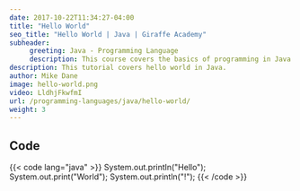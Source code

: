 ```yaml
---
date: 2017-10-22T11:34:27-04:00
title: "Hello World"
seo_title: "Hello World | Java | Giraffe Academy"
subheader:
     greeting: Java - Programming Language
     description: This course covers the basics of programming in Java. Work your way through the videos and we'll teach you everything you need to know to start your programming journey!
description: This tutorial covers hello world in Java.
author: Mike Dane
image: hello-world.png
video: LldhjFkwfmI
url: /programming-languages/java/hello-world/
weight: 3
---
```

## Code

{{< code lang="java" >}}
System.out.println("Hello");
System.out.print("World");
System.out.println("!");
{{< /code >}}
